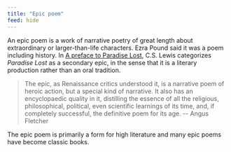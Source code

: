 ```yaml
---
title: "Epic poem"
feed: hide
---
```



An epic poem is a work of narrative poetry of great length about extraordinary or larger-than-life characters. Ezra Pound said it was a poem including history. In [A preface to Paradise Lost](https://www.worldcat.org/title/preface-to-paradise-lost/oclc/1269090815&referer=brief_results), C.S. Lewis categorizes _Paradise Lost_ as a secondary epic, in the sense that it is a literary production rather than an oral tradition.

> The epic, as Renaissance critics understood it, is a narrative poem of heroic action, but a special kind of narrative. It also has an encyclopaedic quality in it, distilling the essence of all the religious, philosophical, political, even scientific learnings of its time, and, if completely successful, the definitive poem for its age.  -- Angus Fletcher

The epic poem is primarily a form for high literature and many epic poems have become classic books.